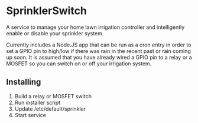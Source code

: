 # SprinklerSwitch

A service to manage your home lawn irrigation controller and intelligently enable or disable your sprinkler system.

Currently includes a Node.JS app that can be run as a cron entry in order to set a GPIO pin to high/low if there was
rain in the recent past or rain coming up soon. It is assumed that you have already wired a GPIO pin to a relay
or a MOSFET so you can switch on or off your irrigation system.

## Installing

1. Build a relay or MOSFET switch
1. Run installer script
1. Update /etc/default/sprinkler
1. Start service